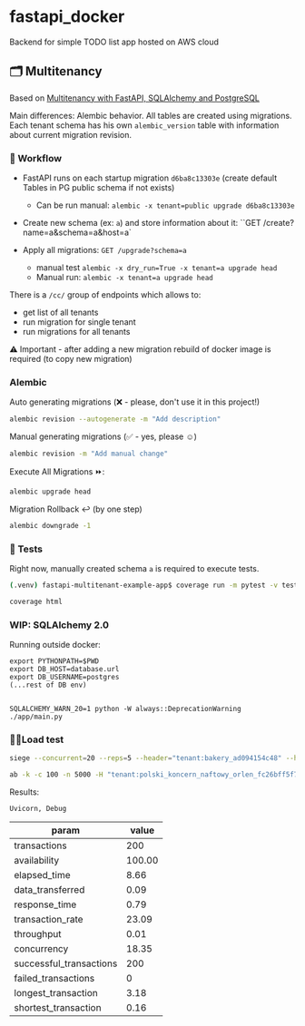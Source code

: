 # fastapi_docker
Backend for simple TODO list app hosted on AWS cloud

## 🗂️ Multitenancy

Based on [Multitenancy with FastAPI, SQLAlchemy and PostgreSQL](https://mergeboard.com/blog/6-multitenancy-fastapi-sqlalchemy-postgresql/)

Main differences: Alembic behavior. All tables are created using migrations. Each tenant schema has his own `alembic_version` table with information about current migration revision.

### 🌊 Workflow
 - FastAPI runs on each startup migration `d6ba8c13303e` (create default Tables in PG public schema if not exists)
   - Can be run manual: `alembic -x tenant=public upgrade d6ba8c13303e`

 - Create new schema (ex: `a`) and store information about it:  ``GET /create?name=a&schema=a&host=a`
 - Apply all migrations: `GET /upgrade?schema=a`
   - manual test `alembic -x dry_run=True -x tenant=a upgrade head`
   - Manual run: `alembic -x tenant=a upgrade head`

There is a `/cc/` group of endpoints which allows to: 
  - get list of all tenants
  - run migration for single tenant
  - run migrations for all tenants 

⚠️ Important - after adding a new migration rebuild of docker image is required (to copy new migration)   
### Alembic

Auto generating migrations (❌ - please, don't use it in this project!)
```bash
alembic revision --autogenerate -m "Add description"
```

Manual generating migrations (✅ - yes, please ☺️)

```bash
alembic revision -m "Add manual change"
```

Execute All Migrations ⏩:

```bash
alembic upgrade head
```

Migration Rollback ↩️ (by one step) 
```bash
alembic downgrade -1
```
### 🧪 Tests

Right now, manually created schema `a` is required to execute tests. 

```bash
(.venv) fastapi-multitenant-example-app$ coverage run -m pytest -v tests && coverage report -m
```

```bash
coverage html
```

### WIP: SQLAlchemy 2.0
Running outside docker: 
```
export PYTHONPATH=$PWD
export DB_HOST=database.url
export DB_USERNAME=postgres
(...rest of DB env)


SQLALCHEMY_WARN_20=1 python -W always::DeprecationWarning ./app/main.py
```



### 🏋️‍♂️Load test

```bash
siege --concurrent=20 --reps=5 --header="tenant:bakery_ad094154c48" --header="Authorization:Bearer 123456" https://url.com/users/
```

```bash
ab -k -c 100 -n 5000 -H "tenant:polski_koncern_naftowy_orlen_fc26bff5f7b540d9b8d6bc68382e97a0" -H "Authorization:Bearer 24cd13a1bbf07d0cab6dcfd93ca9a1e04a339c880db21eeeeae108d6b0555cf5460ff0fa4818a41b5f125ec00e924b61c6d64f2de18c95114962120f581e7960" -v 1 https://api.url.pl/users/
```



Results:

`Uvicorn, Debug`

| param                   | value  |
| ----------------------- | ------ |
| transactions            | 200    |
| availability            | 100.00 |
| elapsed_time            | 8.66   |
| data_transferred        | 0.09   |
| response_time           | 0.79   |
| transaction_rate        | 23.09  |
| throughput              | 0.01   |
| concurrency             | 18.35  |
| successful_transactions | 200    |
| failed_transactions     | 0      |
| longest_transaction     | 3.18   |
| shortest_transaction    | 0.16   |

